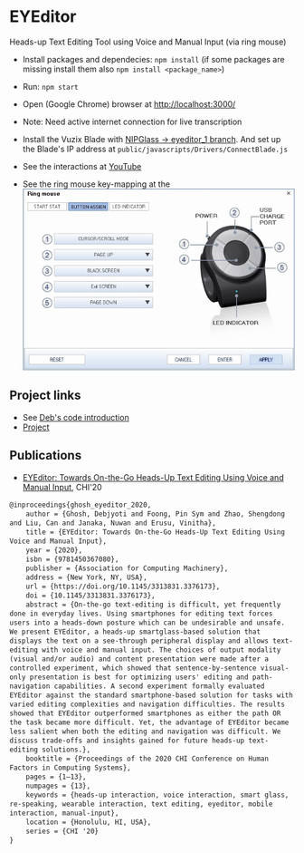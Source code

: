 # EYEditor

Heads-up Text Editing Tool using Voice and Manual Input (via ring mouse)

- Install packages and dependecies: `npm install` (if some packages are missing install them also `npm install <package_name>`)

- Run: `npm start`

- Open (Google Chrome) browser at [http://localhost:3000/](http://localhost:3000/)

- Note: Need active internet connection for live transcription

- Install the Vuzix Blade with [NIPGlass -> eyeditor_1 branch](https://github.com/NUS-HCILab/NIPGlass/tree/feature/eyeditor_1). And set up the Blade's IP address at `public/javascripts/Drivers/ConnectBlade.js`

- See the interactions at [YouTube](https://www.youtube.com/watch?v=b0n5h_ZILhA)

- See the ring mouse key-mapping at the ![attached image](https://github.com/NUS-HCILab/eyeditor/blob/dev/ring-mouse-mapping.jpeg)

## Project links
- See [Deb's code introduction](https://drive.google.com/drive/folders/1gnJKweFS3Vq93m33DjbudaqmZ3gozW9z)
- [Project](https://www.nus-hci.org/portfolio/eyeditor/)

## Publications
- [EYEditor: Towards On-the-Go Heads-Up Text Editing Using Voice and Manual Input](https://dl.acm.org/doi/abs/10.1145/3313831.3376173), CHI'20
```
@inproceedings{ghosh_eyeditor_2020,
	author = {Ghosh, Debjyoti and Foong, Pin Sym and Zhao, Shengdong and Liu, Can and Janaka, Nuwan and Erusu, Vinitha},
	title = {EYEditor: Towards On-the-Go Heads-Up Text Editing Using Voice and Manual Input},
	year = {2020},
	isbn = {9781450367080},
	publisher = {Association for Computing Machinery},
	address = {New York, NY, USA},
	url = {https://doi.org/10.1145/3313831.3376173},
	doi = {10.1145/3313831.3376173},
	abstract = {On-the-go text-editing is difficult, yet frequently done in everyday lives. Using smartphones for editing text forces users into a heads-down posture which can be undesirable and unsafe. We present EYEditor, a heads-up smartglass-based solution that displays the text on a see-through peripheral display and allows text-editing with voice and manual input. The choices of output modality (visual and/or audio) and content presentation were made after a controlled experiment, which showed that sentence-by-sentence visual-only presentation is best for optimizing users' editing and path-navigation capabilities. A second experiment formally evaluated EYEditor against the standard smartphone-based solution for tasks with varied editing complexities and navigation difficulties. The results showed that EYEditor outperformed smartphones as either the path OR the task became more difficult. Yet, the advantage of EYEditor became less salient when both the editing and navigation was difficult. We discuss trade-offs and insights gained for future heads-up text-editing solutions.},
	booktitle = {Proceedings of the 2020 CHI Conference on Human Factors in Computing Systems},
	pages = {1–13},
	numpages = {13},
	keywords = {heads-up interaction, voice interaction, smart glass, re-speaking, wearable interaction, text editing, eyeditor, mobile interaction, manual-input},
	location = {Honolulu, HI, USA},
	series = {CHI '20}
}

```